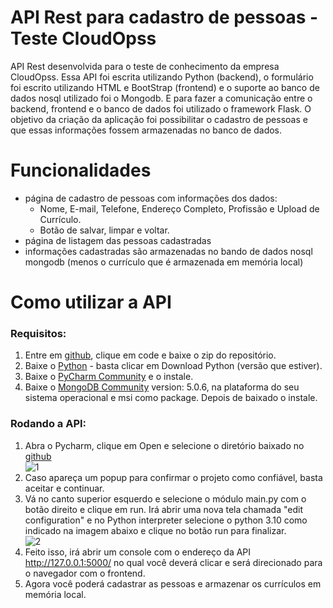 # API Rest para cadastro de pessoas - Teste CloudOpss
API Rest desenvolvida para o teste de conhecimento da empresa CloudOpss. Essa API foi escrita utilizando Python (backend), o formulário foi escrito utilizando HTML e BootStrap (frontend) e o suporte ao banco de dados nosql utilizado foi o Mongodb. E para fazer a comunicação entre o backend, frontend e o banco de dados foi utilizado o framework Flask.
O objetivo da criação da aplicação foi possibilitar o cadastro de pessoas e que essas informações fossem armazenadas no banco de dados. 

# Funcionalidades
- página de cadastro de pessoas com informações dos dados:
  - Nome, E-mail, Telefone, Endereço Completo, Profissão e Upload de Currículo.
  - Botão de salvar, limpar e voltar.
- página de listagem das pessoas cadastradas
- informações cadastradas são armazenadas no bando de dados nosql mongodb (menos o currículo que é armazenada em memória local)

# Como utilizar a API
### Requisitos:
1. Entre em [github](https://github.com/victoriafinzi/API-Rest-CloudOpss/tree/master), clique em code e baixe o zip do repositório.  
2. Baixe o [Python](https://www.python.org/downloads/) - basta clicar em Download Python (versão que estiver).
3. Baixe o [PyCharm Community](https://www.jetbrains.com/pt-br/pycharm/download/#section=windows) e o instale.
4. Baixe o [MongoDB Community](https://www.mongodb.com/try/download/community) version: 5.0.6, na plataforma do seu sistema operacional e msi como package. Depois de baixado o instale.

### Rodando a API:
1. Abra o Pycharm, clique em Open e selecione o diretório baixado no [github](https://github.com/victoriafinzi/API-Rest-CloudOpss/tree/master)   
![1](https://user-images.githubusercontent.com/36055318/158282541-131d50f2-97cd-4749-8d4f-fd15b4d96a91.jpg)
2. Caso apareça um popup para confirmar o projeto como confiável, basta aceitar e continuar. 
3. Vá no canto superior esquerdo e selecione o módulo main.py com o botão direito e clique em run. Irá abrir uma nova tela chamada "edit configuration" e no Python interpreter selecione o python 3.10 como indicado na imagem abaixo e clique no botão run para finalizar.   
![2](https://user-images.githubusercontent.com/36055318/158296410-90c71614-f637-4535-bf79-b9c3446449ed.jpg)
4. Feito isso, irá abrir um console com o endereço da API http://127.0.0.1:5000/ no qual você deverá clicar e será direcionado para o navegador com o frontend.
5. Agora você poderá cadastrar as pessoas e armazenar os currículos em memória local. 
